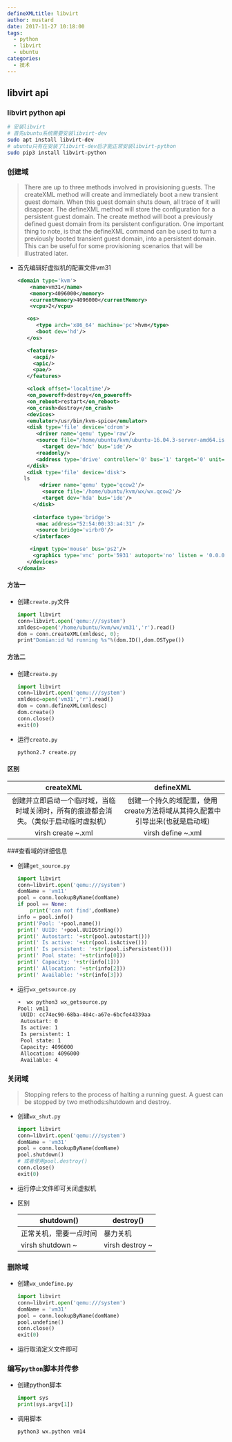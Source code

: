 ```yaml
---
defineXMLtitle: libvirt
author: mustard
date: 2017-11-27 10:18:00
tags:
  - python
  - libvirt
  - ubuntu
categories:
  - 技术
---
```


## libvirt api

### libvirt python api

```bash
# 安装libvirt
# 首先ubuntu系统需要安装libvirt-dev
sudo apt install libvirt-dev
# ubuntu只有在安装了libvirt-dev后才能正常安装libvirt-python
sudo pip3 install libvirt-python
```
### 创建域

> There are up to three methods involved in provisioning guests. The createXML method will create
> and immediately boot a new transient guest domain. When this guest domain shuts down, all trace of
> it will disappear. The defineXML method will store the configuration for a persistent guest domain.
> The create method will boot a previously defined guest domain from its persistent configuration.
> One important thing to note, is that the defineXML command can be used to turn a previously booted
> transient guest domain, into a persistent domain. This can be useful for some provisioning scenarios
> that will be illustrated later.

- 首先编辑好虚拟机的配置文件vm31

  ```xml
  <domain type='kvm'>
      <name>vm31</name>
      <memory>4096000</memory>
      <currentMemory>4096000</currentMemory>
      <vcpu>2</vcpu>

     <os>
        <type arch='x86_64' machine='pc'>hvm</type>
        <boot dev='hd'/> 
     </os>

     <features>
       <acpi/>
       <apic/>
       <pae/>
     </features>

     <clock offset='localtime'/>
     <on_poweroff>destroy</on_poweroff>
     <on_reboot>restart</on_reboot>
     <on_crash>destroy</on_crash>
     <devices>
  	 <emulator>/usr/bin/kvm-spice</emulator>
  	 <disk type='file' device='cdrom'>
  	 	<driver name='qemu' type='raw'/>
  	 	<source file="/home/ubuntu/kvm/ubuntu-16.04.3-server-amd64.iso"/> 
          <target dev='hdc' bus='ide'/>
  	 	<readonly/>
  	 	<address type='drive' controller='0' bus='1' target='0' unit='0'/>
  	 </disk>
  	 <disk type='file' device='disk'>
  	ls
         <driver name='qemu' type='qcow2'/>
          <source file='/home/ubuntu/kvm/wx/wx.qcow2'/>
          <target dev='hda' bus='ide'/>
       </disk>
  	
       <interface type='bridge'>
  		<mac address="52:54:00:33:a4:31" />
        <source bridge='virbr0'/>
       </interface>

      <input type='mouse' bus='ps2'/>
       <graphics type='vnc' port='5931' autoport='no' listen = '0.0.0.0' keymap='en-us'/>
     </devices>
  </domain>

  ```

#### 方法一

- 创建`create.py`文件

  ```python
  import libvirt
  conn=libvirt.open('qemu:///system')
  xmldesc=open('/home/ubuntu/kvm/wx/vm31','r').read()
  dom = conn.createXML(xmldesc, 0);     
  print"Domian:id %d running %s"%(dom.ID(),dom.OSType())
  ```

#### 方法二

- 创建`create.py`

  ```python
  import libvirt
  conn=libvirt.open('qemu:///system')
  xmldesc=open('vm31','r').read()
  dom = conn.defineXML(xmldesc)
  dom.create()
  conn.close()
  exit(0)
  ```


- 运行`create.py`

  ```bash
  python2.7 create.py
  ```

#### 区别

|                createXML                 |                defineXML                 |
| :--------------------------------------: | :--------------------------------------: |
| 创建并立即启动一个临时域，当临时域关闭时，所有的痕迹都会消失。（类似于启动临时虚拟机） | 创建一个持久的域配置，使用create方法将域从其持久配置中引导出来(也就是启动域) |
|            virsh create ~.xml            |            virsh define ~.xml            |



###查看域的详细信息

- 创建`get_source.py`

  ```python
  import libvirt
  conn=libvirt.open('qemu:///system')
  domName = 'vm11'
  pool = conn.lookupByName(domName)
  if pool == None:
      print('can not find',domName)
  info = pool.info()
  print('Pool: '+pool.name())
  print(' UUID: '+pool.UUIDString())
  print(' Autostart: '+str(pool.autostart()))
  print(' Is active: '+str(pool.isActive()))
  print(' Is persistent: '+str(pool.isPersistent()))
  print(' Pool state: '+str(info[0]))
  print(' Capacity: '+str(info[1]))
  print(' Allocation: '+str(info[2]))
  print(' Available: '+str(info[3]))
  ```

- 运行`wx_getsource.py`

  ```bash
  ➜  wx python3 wx_getsource.py
  Pool: vm11
   UUID: cc74ec90-68ba-404c-a67e-6bcfe44339aa
   Autostart: 0
   Is active: 1
   Is persistent: 1
   Pool state: 1
   Capacity: 4096000
   Allocation: 4096000
   Available: 4
  ```

### 关闭域

> Stopping refers to the process of halting a running guest. A guest can be stopped by two methods:shutdown and destroy.

- 创建`wx_shut.py`

  ```python
  import libvirt
  conn=libvirt.open('qemu:///system')
  domName = 'vm31'
  pool = conn.lookupByName(domName)
  pool.shutdown()
  # 或者使用pool.destroy()
  conn.close()
  exit(0)
  ```

- 运行停止文件即可关闭虚拟机

- 区别

  | shutdown()       | destroy()       |
  | ---------------- | --------------- |
  | 正常关机，需要一点时间      | 暴力关机            |
  | virsh shutdown ~ | virsh destroy ~ |

### 删除域

- 创建`wx_undefine.py`

  ```python
  import libvirt
  conn=libvirt.open('qemu:///system')
  domName = 'vm31'
  pool = conn.lookupByName(domName)
  pool.undefine()
  conn.close()
  exit(0)
  ```

- 运行取消定义文件即可

### 编写`python`脚本并传参
- 创建python脚本

  ```python
  import sys
  print(sys.argv[1])
  ```

- 调用脚本

  ```bash
  python3 wx.python vm14
  ```

  ​





